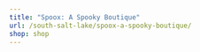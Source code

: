 ```yaml
---
title: "Spoox: A Spooky Boutique"
url: /south-salt-lake/spoox-a-spooky-boutique/
shop: shop
---
```

